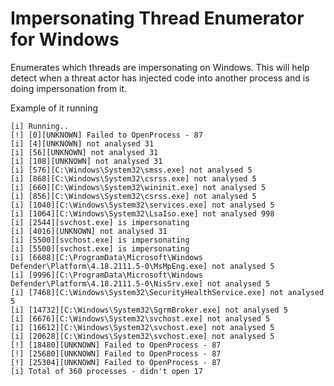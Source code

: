 Impersonating Thread Enumerator for Windows
======================
Enumerates which threads are impersonating on Windows. This will help detect when a threat actor has injected code into another process and is doing impersonation from it. 

Example of it running


```
[i] Running..
[!] [0][UNKNOWN] Failed to OpenProcess - 87
[i] [4][UNKNOWN] not analysed 31
[i] [56][UNKNOWN] not analysed 31
[i] [108][UNKNOWN] not analysed 31
[i] [576][C:\Windows\System32\smss.exe] not analysed 5
[i] [868][C:\Windows\System32\csrss.exe] not analysed 5
[i] [660][C:\Windows\System32\wininit.exe] not analysed 5
[i] [856][C:\Windows\System32\csrss.exe] not analysed 5
[i] [1040][C:\Windows\System32\services.exe] not analysed 5
[i] [1064][C:\Windows\System32\LsaIso.exe] not analysed 998
[i] [2544][svchost.exe] is impersonating
[i] [4016][UNKNOWN] not analysed 31
[i] [5500][svchost.exe] is impersonating
[i] [5500][svchost.exe] is impersonating
[i] [6608][C:\ProgramData\Microsoft\Windows Defender\Platform\4.18.2111.5-0\MsMpEng.exe] not analysed 5
[i] [9996][C:\ProgramData\Microsoft\Windows Defender\Platform\4.18.2111.5-0\NisSrv.exe] not analysed 5
[i] [7468][C:\Windows\System32\SecurityHealthService.exe] not analysed 5
[i] [14732][C:\Windows\System32\SgrmBroker.exe] not analysed 5
[i] [6676][C:\Windows\System32\svchost.exe] not analysed 5
[i] [16612][C:\Windows\System32\svchost.exe] not analysed 5
[i] [20628][C:\Windows\System32\svchost.exe] not analysed 5
[!] [18480][UNKNOWN] Failed to OpenProcess - 87
[!] [25680][UNKNOWN] Failed to OpenProcess - 87
[!] [25304][UNKNOWN] Failed to OpenProcess - 87
[i] Total of 360 processes - didn't open 17
```